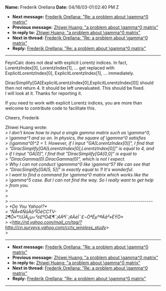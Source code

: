 **Name:** Frederik Orellana
**Date:** 04/16/03-01:02:40 PM Z

  - **Next message:** [Frederik Orellana: "Re: a problem about \\gamma^0
    matrix"](0125.html)
  - **Previous message:** [Zhiwei Huang: "a problem about \\gamma^0
    matrix"](0123.html)
  - **In reply to:** [Zhiwei Huang: "a problem about \\gamma^0
    matrix"](0123.html)
  - **Next in thread:** [Frederik Orellana: "Re: a problem about
    \\gamma^0 matrix"](0125.html)
  - **Reply:** [Frederik Orellana: "Re: a problem about \\gamma^0
    matrix"](0125.html)

-----

FeynCalc does not deal with explicit Lorentz indices. In fact,  
LorentzIndex[0], LorentzIndex[1], ... get replaced
with  
ExplicitLorentzIndex[0], ExplicitLorentzIndex[1], ...
immediately.  

DiracSimplify[GA[ExplicitLorentzIndex[0],ExplicitLorentzIndex[0]]
should  
then not return 4. It should be left unevaluated. This should be
fixed.  
I will look at it. Thanks for reporting it.  

If you need to work with explicit Lorentz indices, you are more than  
welcome to contribute code to facilitate this.  

Cheers, Frederik  

Zhiwei Huang wrote:  
*\> I don't know how to input a single gamma matrix such as
\\gamma^0,*  
*\> \\gamma^1 and so on. In physics, the square of \\gamma^0
satisfies*  
*\> (\\gamma^0)^2 = 1. However, if I input
"GA[LorentzIndex[0]]", I find that*  
*\>
"DiracSimplify[GA[LorentzIndex[0],LorentzIndex[0]]"
is equal to 4, and*  
*\> if I input "GA[0]", I find that
"DiracSimplify[GA[0,0]" is equal to*  
*\> "DiracGamma(0).DiracGamma(0)", which is not I expect.*  
*\> Why I can not conduct \\gammma^0 like \\gamma^5? We can see that*  
*\> "DiracSimplify[GA[5, 5]]" is exactly equal to 1\!
It's wonderful.*  
*\> I want to find a command for \\gamma^0 matrix which works like
the*  
*\> \\gamma^5 case. But I can not find the way. So I really want to get
help*  
*\> from you.*  
*\>*  
*\>*  
*\>
------------------------------------------------------------------------*  
*\> \*Do You Yahoo\!?\**  
*\> "ÑÅ»¢ÑûÄã²ÎÓëCCTV-2¶Ô»°½ÚÄ¿µ÷²é£ºÒÆ¶¯¡¢ÁªÍ¨¡¢ÁéÍ¨£¬ÒªËµ°®Äã²»ÈÝÒ×*  
*\>
\<<http://rd.yahoo.com/mail_cn/tag/?http://cn.surveys.yahoo.com/cctv_wireless_study>\>*  
*\>*  

-----

  - **Next message:** [Frederik Orellana: "Re: a problem about \\gamma^0
    matrix"](0125.html)
  - **Previous message:** [Zhiwei Huang: "a problem about \\gamma^0
    matrix"](0123.html)
  - **In reply to:** [Zhiwei Huang: "a problem about \\gamma^0
    matrix"](0123.html)
  - **Next in thread:** [Frederik Orellana: "Re: a problem about
    \\gamma^0 matrix"](0125.html)
  - **Reply:** [Frederik Orellana: "Re: a problem about \\gamma^0
    matrix"](0125.html)

-----

